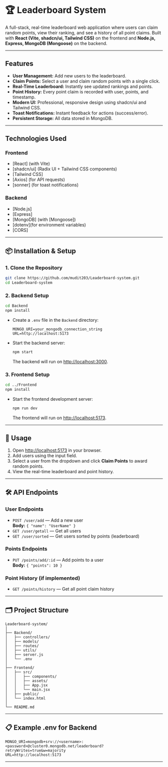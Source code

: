 # 🏆 Leaderboard System

A full-stack, real-time leaderboard web application where users can claim random points, view their ranking, and see a history of all point claims. Built with **React (Vite, shadcn/ui, Tailwind CSS)** on the frontend and **Node.js, Express, MongoDB (Mongoose)** on the backend.

---

## Features

- **User Management:** Add new users to the leaderboard.
- **Claim Points:** Select a user and claim random points with a single click.
- **Real-Time Leaderboard:** Instantly see updated rankings and points.
- **Point History:** Every point claim is recorded with user, points, and timestamp.
- **Modern UI:** Professional, responsive design using shadcn/ui and Tailwind CSS.
- **Toast Notifications:** Instant feedback for actions (success/error).
- **Persistent Storage:** All data stored in MongoDB.

---

##  Technologies Used

### **Frontend**
- [React] (with Vite)
- [shadcn/ui] (Radix UI + Tailwind CSS components)
- [Tailwind CSS]
- [Axios] (for API requests)
- [sonner] (for toast notifications)

### **Backend**
- [Node.js]
- [Express]
- [MongoDB] (with [Mongoose])
- [dotenv](for environment variables)
- [CORS]

---

## 📦 Installation & Setup

### **1. Clone the Repository**
```bash
git clone https://github.com/mudit203/Leaderboard-system.git
cd Leaderboard-system
```

### **2. Backend Setup**

```bash
cd Backend
npm install
```

- Create a `.env` file in the `Backend` directory:
  ```
  MONGO_URI=your_mongodb_connection_string
  URL=http://localhost:5173
  ```

- Start the backend server:
  ```bash
  npm start
  ```
  The backend will run on [http://localhost:3000](http://localhost:3000).

### **3. Frontend Setup**

```bash
cd ../Frontend
npm install
```

- Start the frontend development server:
  ```bash
  npm run dev
  ```
  The frontend will run on [http://localhost:5173](http://localhost:5173).

---

## 🌟 Usage

1. Open [http://localhost:5173](http://localhost:5173) in your browser.
2. Add users using the input field.
3. Select a user from the dropdown and click **Claim Points** to award random points.
4. View the real-time leaderboard and point history.

---

## 🛠️ API Endpoints

### **User Endpoints**
- `POST /user/add` — Add a new user  
  **Body:** `{ "name": "UserName" }`
- `GET /user/getall` — Get all users
- `GET /user/sorted` — Get users sorted by points (leaderboard)

### **Points Endpoints**
- `PUT /points/add/:id` — Add points to a user  
  **Body:** `{ "points": 10 }`

### **Point History (if implemented)**
- `GET /points/history` — Get all point claim history

---

## 🗂️ Project Structure

```
Leaderboard-system/
│
├── Backend/
│   ├── controllers/
│   ├── models/
│   ├── routes/
│   ├── utils/
│   ├── server.js
│   └── .env
│
├── Frontend/
│   ├── src/
│   │   ├── components/
│   │   ├── assets/
│   │   ├── App.jsx
│   │   └── main.jsx
│   ├── public/
│   └── index.html
│
└── README.md
```

---

## 📋 Example .env for Backend

```
MONGO_URI=mongodb+srv://<username>:<password>@cluster0.mongodb.net/leaderboard?retryWrites=true&w=majority
URL=http://localhost:5173
```



---

